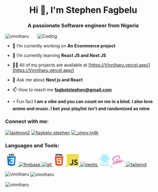 
<h1 align="center">Hi 👋, I'm Stephen Fagbelu</h1>  
<h3 align="center">A passionate Software engineer from Nigeria</h3>  

<img align="right" alt="Coding" width="400"  display="block" src="https://imgs.search.brave.com/uGBeRwzhbiOphYDvGkQnCQYYApKyDw1OrDHAZ44cF9Y/rs:fit:860:0:0/g:ce/aHR0cHM6Ly9naWZk/Yi5jb20vaW1hZ2Vz/L2hpZ2gvYW5pbWF0/ZWQtbWFuLWNvbXB1/dGVyLWNvZGluZy1u/YWU2bWVjMzc4bHNn/MWkzLmdpZg.gif"/>
  
<p align="left"> <img src="https://komarev.com/ghpvc/?username=vinniharu&label=Profile%20views&color=0e75b6&style=flat" alt="vinniharu" /> </p>  
  
- 🔭 I’m currently working on **An Ecommerce project**  
  
- 🌱 I’m currently learning **React JS and Next JS**  
  
- 👨‍💻 All of my projects are available at [https://Vinniharu.vercel.app/](https://Vinniharu.vercel.app/)  
  
- 💬 Ask me about **Next js and React**  
  
- 📫 How to reach me **fagbelstephen@gmail.com**  
  
- ⚡ Fun fact **I am a vibe and you can count on me in a bind. I also love anime and music. I bet your playlist isn't and randomized as mine**  
  
<h3 align="left">Connect with me:</h3>  
<p align="left">  
<a href="https://twitter.com/lastevon2" target="blank"><img align="center" src="https://raw.githubusercontent.com/rahuldkjain/github-profile-readme-generator/master/src/images/icons/Social/twitter.svg" alt="lastevon2" height="30" width="40" /></a>  
<a href="https://linkedin.com/in/fagbelu-stephen" target="blank"><img align="center" src="https://raw.githubusercontent.com/rahuldkjain/github-profile-readme-generator/master/src/images/icons/Social/linked-in-alt.svg" alt="fagbelu-stephen" height="30" width="40" /></a>  
<a href="https://instagram.com/_vinny.in4k" target="blank"><img align="center" src="https://raw.githubusercontent.com/rahuldkjain/github-profile-readme-generator/master/src/images/icons/Social/instagram.svg" alt="_vinny.in4k" height="30" width="40" /></a>  
</p>  
  
<h3 align="left">Languages and Tools:</h3>  
<p align="left"> <a href="https://www.w3schools.com/css/" target="_blank" rel="noreferrer"> <img src="https://raw.githubusercontent.com/devicons/devicon/master/icons/css3/css3-original-wordmark.svg" alt="css3" width="40" height="40"/> </a> <a href="https://firebase.google.com/" target="_blank" rel="noreferrer"> <img src="https://www.vectorlogo.zone/logos/firebase/firebase-icon.svg" alt="firebase" width="40" height="40"/> </a> <a href="https://git-scm.com/" target="_blank" rel="noreferrer"> <img src="https://www.vectorlogo.zone/logos/git-scm/git-scm-icon.svg" alt="git" width="40" height="40"/> </a> <a href="https://www.w3.org/html/" target="_blank" rel="noreferrer"> <img src="https://raw.githubusercontent.com/devicons/devicon/master/icons/html5/html5-original-wordmark.svg" alt="html5" width="40" height="40"/> </a> <a href="https://developer.mozilla.org/en-US/docs/Web/JavaScript" target="_blank" rel="noreferrer"> <img src="https://raw.githubusercontent.com/devicons/devicon/master/icons/javascript/javascript-original.svg" alt="javascript" width="40" height="40"/> </a> <a href="https://nextjs.org/" target="_blank" rel="noreferrer"> <img src="https://cdn.worldvectorlogo.com/logos/nextjs-2.svg" alt="nextjs" width="40" height="40"/> </a> <a href="https://reactjs.org/" target="_blank" rel="noreferrer"> <img src="https://raw.githubusercontent.com/devicons/devicon/master/icons/react/react-original-wordmark.svg" alt="react" width="40" height="40"/> </a> <a href="https://sass-lang.com" target="_blank" rel="noreferrer"> <img src="https://raw.githubusercontent.com/devicons/devicon/master/icons/sass/sass-original.svg" alt="sass" width="40" height="40"/> </a> <a href="https://tailwindcss.com/" target="_blank" rel="noreferrer"> <img src="https://www.vectorlogo.zone/logos/tailwindcss/tailwindcss-icon.svg" alt="tailwind" width="40" height="40"/> </a> </p>  
  
<p><img align="left" src="https://github-readme-stats.vercel.app/api/top-langs?username=vinniharu&show_icons=true&locale=en&layout=compact" alt="vinniharu" /></p>  
  
<p>&nbsp;<img align="center" src="https://github-readme-stats.vercel.app/api?username=vinniharu&show_icons=true&locale=en" alt="vinniharu" /></p>  
  
<p><img align="center" src="https://github-readme-streak-stats.herokuapp.com/?user=vinniharu&" alt="vinniharu" /></p>
